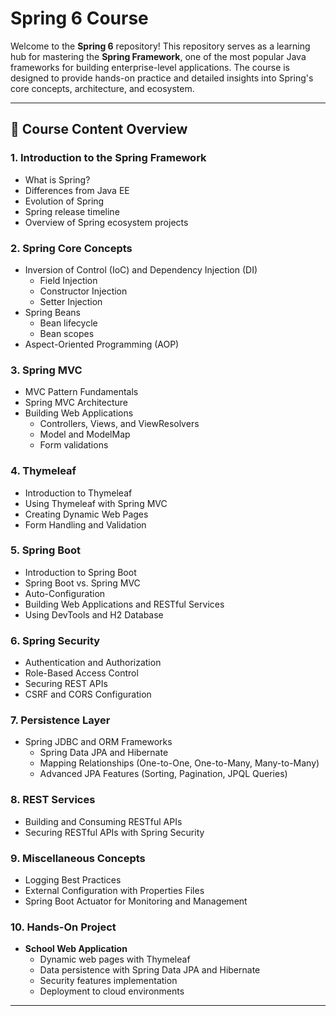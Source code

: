 # Spring 6 Course

Welcome to the **Spring 6** repository! This repository serves as a learning hub for mastering the **Spring Framework**, one of the most popular Java frameworks for building enterprise-level applications. The course is designed to provide hands-on practice and detailed insights into Spring's core concepts, architecture, and ecosystem.

---

## 📖 Course Content Overview

### 1. **Introduction to the Spring Framework**
- What is Spring?
- Differences from Java EE
- Evolution of Spring
- Spring release timeline
- Overview of Spring ecosystem projects

### 2. **Spring Core Concepts**
- Inversion of Control (IoC) and Dependency Injection (DI)
  - Field Injection
  - Constructor Injection
  - Setter Injection
- Spring Beans
  - Bean lifecycle
  - Bean scopes
- Aspect-Oriented Programming (AOP)

### 3. **Spring MVC**
- MVC Pattern Fundamentals
- Spring MVC Architecture
- Building Web Applications
  - Controllers, Views, and ViewResolvers
  - Model and ModelMap
  - Form validations

### 4. **Thymeleaf**
- Introduction to Thymeleaf
- Using Thymeleaf with Spring MVC
- Creating Dynamic Web Pages
- Form Handling and Validation

### 5. **Spring Boot**
- Introduction to Spring Boot
- Spring Boot vs. Spring MVC
- Auto-Configuration
- Building Web Applications and RESTful Services
- Using DevTools and H2 Database

### 6. **Spring Security**
- Authentication and Authorization
- Role-Based Access Control
- Securing REST APIs
- CSRF and CORS Configuration

### 7. **Persistence Layer**
- Spring JDBC and ORM Frameworks
  - Spring Data JPA and Hibernate
  - Mapping Relationships (One-to-One, One-to-Many, Many-to-Many)
  - Advanced JPA Features (Sorting, Pagination, JPQL Queries)

### 8. **REST Services**
- Building and Consuming RESTful APIs
- Securing RESTful APIs with Spring Security

### 9. **Miscellaneous Concepts**
- Logging Best Practices
- External Configuration with Properties Files
- Spring Boot Actuator for Monitoring and Management

### 10. **Hands-On Project**
- **School Web Application**
  - Dynamic web pages with Thymeleaf
  - Data persistence with Spring Data JPA and Hibernate
  - Security features implementation
  - Deployment to cloud environments

---
